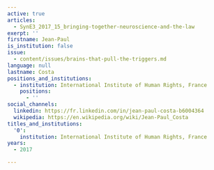 ```yaml
---
active: true
articles:
  - SynE3_2017_15_bringing-together-neuroscience-and-the-law
exerpt: ''
firstname: Jean-Paul
is_institution: false
issue:
  - content/issues/brains-that-pull-the-triggers.md
language: null
lastname: Costa
positions_and_institutions:
  - institution: International Institute of Human Rights, France
    positions:
      - ''
social_channels:
  linkedin: https://fr.linkedin.com/in/jean-paul-costa-b6004364
  wikipedia: https://en.wikipedia.org/wiki/Jean-Paul_Costa
titles_and_institutions:
  '0':
    institution: International Institute of Human Rights, France
years:
  - 2017

---
```

